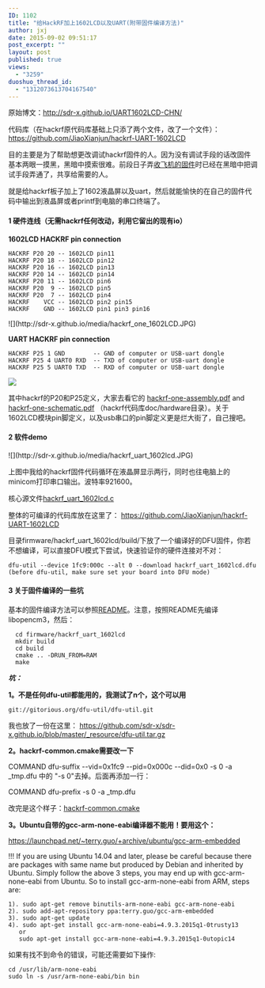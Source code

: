```yaml
---
ID: 1102
title: "给HackRF加上1602LCD以及UART(附带固件编译方法)"
author: jxj
date: 2015-09-02 09:51:17
post_excerpt: ""
layout: post
published: true
views:
  - "3259"
duoshuo_thread_id:
  - "1312073613704167540"
---
```

原始博文：<a href="http://sdr-x.github.io/UART1602LCD-CHN/">http://sdr-x.github.io/UART1602LCD-CHN/</a>

代码库（在hackrf原代码库基础上只添了两个文件，改了一个文件）： <a href="https://github.com/JiaoXianjun/hackrf-UART-1602LCD">https://github.com/JiaoXianjun/hackrf-UART-1602LCD</a>

目的主要是为了帮助想更改调试hackrf固件的人。因为没有调试手段的话改固件基本两眼一摸黑，黑暗中摸索很难。前段日子弄<a href="http://sdr-x.github.io/%E4%BD%BF%E7%94%A8%E5%8D%95HACKRF%E6%9D%BF%E6%8E%A5%E6%94%B6ADS-B%E4%BF%A1%E6%81%AF%E5%B9%B6%E9%80%9A%E8%BF%87BTLE%E5%8F%91%E8%87%B3%E6%89%8B%E6%9C%BA/">收飞机的固件</a>时已经在黑暗中把调试手段弄通了，共享给需要的人。

就是给hackrf板子加上了1602液晶屏以及uart，然后就能愉快的在自己的固件代码中输出到液晶屏或者printf到电脑的串口终端了。
<h4>1 硬件连线（无需hackrf任何改动，利用它留出的现有io）</h4>
<strong>1602LCD HACKRF pin connection</strong>
<pre><code>HACKRF P20 20 -- 1602LCD pin11
HACKRF P20 18 -- 1602LCD pin12
HACKRF P20 16 -- 1602LCD pin13
HACKRF P20 14 -- 1602LCD pin14
HACKRF P20 11 -- 1602LCD pin6
HACKRF P20  9 -- 1602LCD pin5
HACKRF P20  7 -- 1602LCD pin4
HACKRF    VCC -- 1602LCD pin2 pin15
HACKRF    GND -- 1602LCD pin1 pin3 pin16
</code></pre>
![](http://sdr-x.github.io/media/hackrf_one_1602LCD.JPG)

<strong>UART HACKRF pin connection</strong>
<pre><code>HACKRF P25 1 GND        -- GND of computer or USB-uart dongle
HACKRF P25 4 UART0 RXD  -- TXD of computer or USB-uart dongle
HACKRF P25 5 UART0 TXD  -- RXD of computer or USB-uart dongle
</code></pre>
![](http://sdr-x.github.io/media/hackrf_one_UART.JPG)

其中hackrf的P20和P25定义，大家去看它的 <a href="https://github.com/sdr-x/sdr-x.github.io/blob/master/_resource/hackrf-one-assembly.pdf">hackrf-one-assembly.pdf</a> and <a href="https://github.com/sdr-x/sdr-x.github.io/blob/master/_resource/hackrf-one-schematic.pdf">hackrf-one-schematic.pdf</a> （hackrf代码库doc/hardware目录）。关于1602LCD模块pin脚定义，以及usb串口的pin脚定义更是烂大街了，自己搜吧。
<h4>2 软件demo</h4>
![](http://sdr-x.github.io/media/hackrf_uart_1602lcd.JPG)

上图中我给的hackrf固件代码循环在液晶屏显示两行，同时也往电脑上的minicom打印串口输出。波特率921600。

核心源文件<a href="https://github.com/sdr-x/sdr-x.github.io/blob/master/_resource/hackrf_uart_1602lcd.c">hackrf_uart_1602lcd.c</a>

整体的可编译的代码库放在这里了： <a href="https://github.com/JiaoXianjun/hackrf-UART-1602LCD">https://github.com/JiaoXianjun/hackrf-UART-1602LCD</a>

目录firmware/hackrf_uart_1602lcd/build/下放了一个编译好的DFU固件，你若不想编译，可以直接DFU模式下尝试，快速验证你的硬件连接对不对：
<pre><code>dfu-util --device 1fc9:000c --alt 0 --download hackrf_uart_1602lcd.dfu
(before dfu-util, make sure set your board into DFU mode)
</code></pre>
<h4>3 关于固件编译的一些坑</h4>
基本的固件编译方法可以参照<a href="https://github.com/mossmann/hackrf/blob/master/firmware/README">README</a>。注意，按照README先编译libopencm3，然后：
<pre><code>  cd firmware/hackrf_uart_1602lcd
  mkdir build
  cd build
  cmake .. -DRUN_FROM=RAM
  make
</code></pre>
<strong><em>坑：</em></strong>

<strong>1。不是任何dfu-util都能用的，我测试了n个，这个可以用</strong>
<pre><code>git://gitorious.org/dfu-util/dfu-util.git  
</code></pre>
我也放了一份在这里： <a href="https://github.com/sdr-x/sdr-x.github.io/blob/master/_resource/dfu-util.tar.gz">https://github.com/sdr-x/sdr-x.github.io/blob/master/_resource/dfu-util.tar.gz</a>

<strong>2。hackrf-common.cmake需要改一下</strong>

COMMAND dfu-suffix --vid=0x1fc9 --pid=0x000c --did=0x0 -s 0 -a _tmp.dfu 中的 "-s 0"去掉。后面再添加一行：

COMMAND dfu-prefix -s 0 -a _tmp.dfu

改完是这个样子：<a href="https://github.com/JiaoXianjun/hackrf-UART-1602LCD/blob/master/firmware/hackrf-common.cmake">hackrf-common.cmake</a>

<strong>3。Ubuntu自带的gcc-arm-none-eabi编译器不能用！要用这个：</strong>

<a href="https://launchpad.net/%7Eterry.guo/+archive/ubuntu/gcc-arm-embedded">https://launchpad.net/~terry.guo/+archive/ubuntu/gcc-arm-embedded</a>

!!! If you are using Ubuntu 14.04 and later, please be careful because there are packages with same name but produced by Debian and inherited by Ubuntu. Simply follow the above 3 steps, you may end up with gcc-arm-none-eabi from Ubuntu. So to install gcc-arm-none-eabi from ARM, steps are:
<pre><code>1). sudo apt-get remove binutils-arm-none-eabi gcc-arm-none-eabi
2). sudo add-apt-repository ppa:terry.guo/gcc-arm-embedded
3). sudo apt-get update
4). sudo apt-get install gcc-arm-none-eabi=4.9.3.2015q1-0trusty13
   or
   sudo apt-get install gcc-arm-none-eabi=4.9.3.2015q1-0utopic14
</code></pre>
如果有找不到命令的错误，可能还需要如下操作:
<pre><code>cd /usr/lib/arm-none-eabi
sudo ln -s /usr/arm-none-eabi/bin bin
</code></pre>
